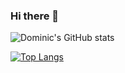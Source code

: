 ### Hi there 👋
![Dominic's GitHub stats](https://github-readme-stats.vercel.app/api?username=dominicjonas&theme=omni&show_icons=true) 

[![Top Langs](https://github-readme-stats.vercel.app/api/top-langs/?username=dominicjonas&layout=compact)](https://github.com/dominicjonas/github-readme-stats)


